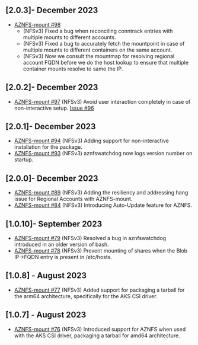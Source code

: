 ## [2.0.3]- December 2023
- [AZNFS-mount #98](https://github.com/Azure/AZNFS-mount/pull/98)
  - (NFSv3) Fixed a bug when reconciling conntrack entries with multiple mounts to different accounts.
  - (NFSv3) Fixed a bug to accurately fetch the mountpoint in case of multiple mounts to different containers on the same account.
  - (NFSv3) Now we consult the mountmap for resolving regional account FQDN before we do the host lookup to ensure that multiple container mounts resolve to same the IP.

## [2.0.2]- December 2023
- [AZNFS-mount #97](https://github.com/Azure/AZNFS-mount/pull/97)
  (NFSv3) Avoid user interaction completely in case of non-interactive setup. [Issue #96](https://github.com/Azure/AZNFS-mount/issues/96)

## [2.0.1]- December 2023
- [AZNFS-mount #94](https://github.com/Azure/AZNFS-mount/pull/94)
  (NFSv3) Adding support for non-interactive installation for the package.
- [AZNFS-mount #93](https://github.com/Azure/AZNFS-mount/pull/93)
  (NFSv3) aznfswatchdog now logs version number on startup.

## [2.0.0]- December 2023
- [AZNFS-mount #89](https://github.com/Azure/AZNFS-mount/pull/89)
  (NFSv3) Adding the resiliency and addressing hang issue for Regional Accounts with AZNFS-mount.
- [AZNFS-mount #84](https://github.com/Azure/AZNFS-mount/pull/84)
  (NFSv3) Introducing Auto-Update feature for AZNFS.

## [1.0.10]- September 2023
- [AZNFS-mount #79](https://github.com/Azure/AZNFS-mount/pull/79)
  (NFSv3) Resolved a bug in aznfswatchdog introduced in an older version of bash.
- [AZNFS-mount #78](https://github.com/Azure/AZNFS-mount/pull/78)
  (NFSv3) Prevent mounting of shares when the Blob IP->FQDN entry is present in /etc/hosts.

## [1.0.8] - August 2023
- [AZNFS-mount #77](https://github.com/Azure/AZNFS-mount/pull/77)
  (NFSv3) Added support for packaging a tarball for the arm64 architecture, specifically for the AKS CSI driver.

## [1.0.7] - August 2023
- [AZNFS-mount #76](https://github.com/Azure/AZNFS-mount/pull/76)
  (NFSv3) Introduced support for AZNFS when used with the AKS CSI driver, packaging a tarball for amd64 architecture.